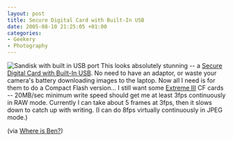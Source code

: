 ```yaml
---
layout: post
title: Secure Digital Card with Built-In USB
date: 2005-08-10 21:25:05 +01:00
categories:
- Geekery
- Photography
---
```

<img src="http://www.sandisk.com/images/retail_ultra2sdplus.jpg" alt="Sandisk with built in USB port" class="alignright" /> This looks absolutely stunning -- a <a href="http://www.sandisk.com/retail/ultraii-sdplus.asp">Secure Digital Card with Built-In USB</a>.  No need to have an adaptor, or waste your camera's battery downloading images to the laptop.  Now all I need is for them to do a Compact Flash version...  I still want some <a href="http://www.sandisk.com/retail/ext3-cf.asp">Extreme III</a> CF cards -- 20MB/sec minimum write speed should get me at least 3fps continuously in RAW mode.  Currently I can take about 5 frames at 3fps, then it slows down to catch up with writing.  (I can do 8fps virtually continuously in JPEG mode.)

(via <a href="http://whereisben.blogs.com/whereisben/2005/08/secure_digital_.html">Where is Ben?</a>)
